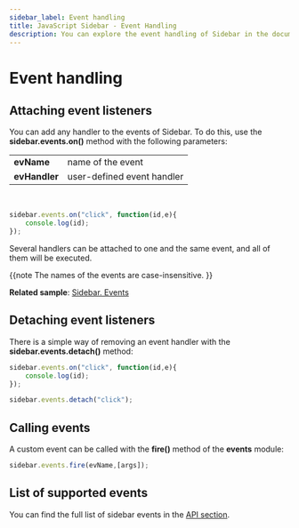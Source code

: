 ```yaml
---
sidebar_label: Event handling
title: JavaScript Sidebar - Event Handling 
description: You can explore the event handling of Sidebar in the documentation of the DHTMLX JavaScript UI library. Browse developer guides and API reference, try out code examples and live demos, and download a free 30-day evaluation version of DHTMLX Suite.
---
```


# Event handling

## Attaching event listeners

You can add any handler to the events of Sidebar. To do this, use the **sidebar.events.on()** method with the following parameters:

<table>
    <tbody>
        <tr>
            <td><b>evName</b></td>
            <td>name of the event</td>
        </tr>
        <tr>
            <td><b>evHandler</b></td>
            <td>user-defined event handler</td>
        </tr>
    </tbody>
</table>
<br/>

~~~js
sidebar.events.on("click", function(id,e){
    console.log(id);
});
~~~

Several handlers can be attached to one and the same event, and all of them will be executed.

{{note  The names of the events are case-insensitive. }}

**Related sample**: [Sidebar. Events](https://snippet.dhtmlx.com/qfddiu3i)

## Detaching event listeners

There is a simple way of removing an event handler with the **sidebar.events.detach()** method:

~~~js
sidebar.events.on("click", function(id,e){
    console.log(id);
});

sidebar.events.detach("click"); 
~~~

## Calling events

A custom event can be called with the **fire()** method of the **events** module:

~~~js
sidebar.events.fire(evName,[args]);
~~~

## List of supported events

You can find the full list of sidebar events in the [API section](sidebar/api/api_overview.md#sidebar-events).
